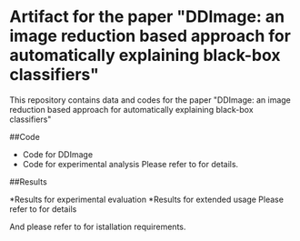 # Artifact for the paper "DDImage: an image reduction based approach for automatically explaining black-box classifiers" 

This repository contains data and codes for the paper "DDImage: an image reduction based approach for automatically explaining black-box classifiers"

##Code 

* Code for DDImage
* Code for experimental analysis
Please refer to for details.

##Results

*Results for experimental evaluation
*Results for extended usage
Please refer to for details

And please refer to for istallation requirements.

